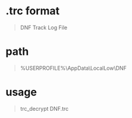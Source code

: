 
# .trc format 
> DNF Track Log File

# path
> %USERPROFILE%\AppData\LocalLow\DNF

# usage
> trc_decrypt DNF.trc
